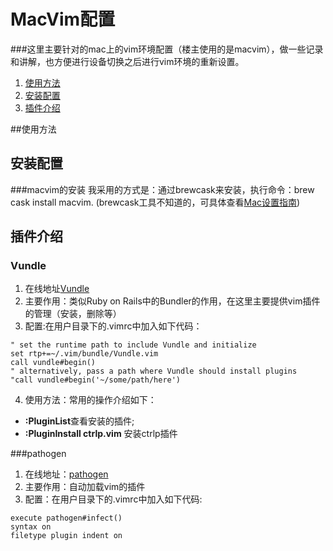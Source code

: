 # MacVim配置
###这里主要针对的mac上的vim环境配置（楼主使用的是macvim），做一些记录和讲解，也方便进行设备切换之后进行vim环境的重新设置。

1. [使用方法](#使用方法)
2. [安装配置](#安装配置)
3. [插件介绍](#插件介绍)

##使用方法

## 安装配置
###macvim的安装
我采用的方式是：通过brewcask来安装，执行命令：brew cask install macvim. (brewcask工具不知道的，可具体查看[Mac设置指南](https://github.com/macdao/ocds-guide-to-setting-up-mac))
### 
## 插件介绍
### Vundle
1. 在线地址[Vundle](https://github.com/VundleVim/Vundle.vim)
2. 主要作用：类似Ruby on Rails中的Bundler的作用，在这里主要提供vim插件的管理（安装，删除等）
3. 配置:在用户目录下的.vimrc中加入如下代码：
```
" set the runtime path to include Vundle and initialize
set rtp+=~/.vim/bundle/Vundle.vim
call vundle#begin()
" alternatively, pass a path where Vundle should install plugins
"call vundle#begin('~/some/path/here')
```
4. 使用方法：常用的操作介绍如下：
+ **:PluginList**查看安装的插件;
+ **:PluginInstall ctrlp.vim** 安装ctrlp插件

###pathogen
1. 在线地址：[pathogen](http://github.com/tpope/vim-pathogen/)
2. 主要作用：自动加载vim的插件
3. 配置：在用户目录下的.vimrc中加入如下代码:
```
execute pathogen#infect()
syntax on
filetype plugin indent on
```
